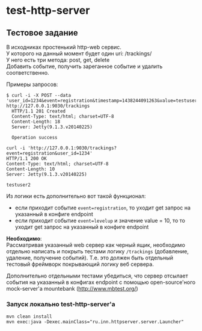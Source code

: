 # test-http-server


## Тестовое задание

В исходниках простенький http-web сервис.  
У которого на данный момент будет один uri: /trackings/  
У него есть три метода: post, get, delete  
Добавить событие, получить зареганное событие и удалить соответственно.

Примеры запросов:
```
$ curl -i -X POST --data 'user_id=1234&event=registration&timestamp=1438244091263&value=testuser2' http://127.0.0.1:9030/trackings
  HTTP/1.1 201 Created
  Content-Type: text/html; charset=UTF-8
  Content-Length: 18
  Server: Jetty(9.1.3.v20140225)

  Operation success
```
```
curl -i 'http://127.0.0.1:9030/trackings?event=registration&user_id=1234'
HTTP/1.1 200 OK
Content-Type: text/html; charset=UTF-8
Content-Length: 10
Server: Jetty(9.1.3.v20140225)

testuser2
```

Из логики есть дополнительно вот такой функционал:
- если приходит событие `event=registration`, то уходит get запрос на указанный в конфиге endpoint
- если приходит событие `event=levelup` и значение value = 10, то то уходит get запрос на указанный в конфиге endpoint


**Необходимо**:  
Рассматривая указанный web сервер как черный ящик, необходимо отдельно написать и покрыть тестами логику `/trackings` (добавление, удаление, получение событий). Т.е. это должен быть отдельный тестовый фреймворк покрывающий логику веб сервера.

Дополнительно отдельными тестами убедиться, что сервер отсылает события на указанный в конфигах endpoint c помощью open-source'ного mock-server'а mountebank (http://www.mbtest.org/)


### Запуск локально test-http-server'а
```
mvn clean install
mvn exec:java -Dexec.mainClass="ru.inn.httpserver.server.Launcher"
```

